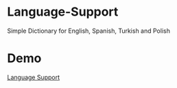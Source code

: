 # Language-Support
Simple Dictionary for English, Spanish, Turkish and Polish

# Demo 

[Language Support](https://language-support.herokuapp.com/)
